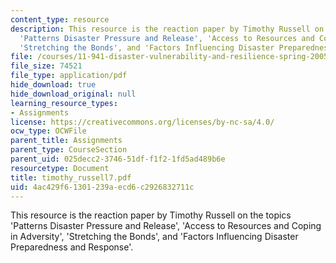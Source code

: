 ```yaml
---
content_type: resource
description: This resource is the reaction paper by Timothy Russell on the topics
  'Patterns Disaster Pressure and Release', 'Access to Resources and Coping in Adversity',
  'Stretching the Bonds', and 'Factors Influencing Disaster Preparedness and Response'.
file: /courses/11-941-disaster-vulnerability-and-resilience-spring-2005/4ac429f61301239aecd6c2926832711c_timothy_russell7.pdf
file_size: 74521
file_type: application/pdf
hide_download: true
hide_download_original: null
learning_resource_types:
- Assignments
license: https://creativecommons.org/licenses/by-nc-sa/4.0/
ocw_type: OCWFile
parent_title: Assignments
parent_type: CourseSection
parent_uid: 025decc2-3746-51df-f1f2-1fd5ad489b6e
resourcetype: Document
title: timothy_russell7.pdf
uid: 4ac429f6-1301-239a-ecd6-c2926832711c
---
```

This resource is the reaction paper by Timothy Russell on the topics 'Patterns Disaster Pressure and Release', 'Access to Resources and Coping in Adversity', 'Stretching the Bonds', and 'Factors Influencing Disaster Preparedness and Response'.